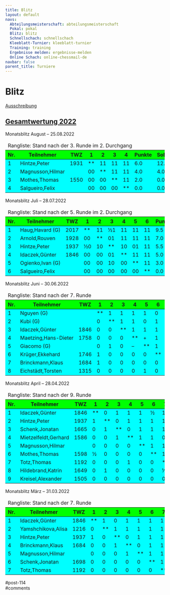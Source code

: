 ```yaml
---
title: Blitz 
layout: default
navs:
  Abteilungsmeisterschaft: abteilungsmeisterschaft
  Pokal: pokal
  Blitz: blitz
  Schnellschach: schnellschach
  Kleeblatt-Turnier: kleeblatt-turnier
  Training: training
  Ergebnisse melden: ergebnisse-melden
  Online Schach: online-chessmail-de
navbar: false
parent_title: Turniere
---
```

<div class="post-114 page type-page status-publish hentry" id="post-114">
<h1 class="entry-title">Blitz</h1>
<div class="entry-content">
<div class="aligncenter">
<p><a href="http://www.narva-schach.de/wordpress/wp-content/uploads/2022/03/Blitzschach-2022.pdf">Ausschreibung</a></p>
<h2 class="heading2"><a href="http://www.narva-schach.de/dateien/blitz2022.html" rel="noopener noreferrer" target="_blank">Gesamtwertung 2022</a></h2>
<p>Monatsblitz August – 25.08.2022</p>
<table class="clean swiss footable">
<thead>
<tr>
<td colspan="9">Rangliste: Stand nach der 3. Runde im 2. Durchgang</td>
</tr>
<tr bgcolor="#00FF00">
<th>Nr.</th>
<th>Teilnehmer</th>
<th>TWZ</th>
<th>1</th>
<th>2</th>
<th>3</th>
<th>4</th>
<th>Punkte</th>
<th>SoBerg</th>
</tr>
</thead>
<tbody>
<tr bgcolor="#00FFFF">
<td>1</td>
<td>Hintze,Peter</td>
<td>1931</td>
<td>**</td>
<td>11</td>
<td>11</td>
<td>11</td>
<td>6.0</td>
<td>12.00</td>
</tr>
<tr bgcolor="#00FFFF">
<td>2</td>
<td>Magnusson,Hilmar</td>
<td></td>
<td>00</td>
<td>**</td>
<td>11</td>
<td>11</td>
<td>4.0</td>
<td>4.00</td>
</tr>
<tr bgcolor="#00FFFF">
<td>3</td>
<td>Mothes,Thomas</td>
<td>1550</td>
<td>00</td>
<td>00</td>
<td>**</td>
<td>11</td>
<td>2.0</td>
<td>0.00</td>
</tr>
<tr bgcolor="#00FFFF">
<td>4</td>
<td>Salgueiro,Felix</td>
<td></td>
<td>00</td>
<td>00</td>
<td>00</td>
<td>**</td>
<td>0.0</td>
<td>0.00</td>
</tr>
</tbody>
</table>
<p>Monatsblitz Juli – 28.07.2022</p>
<table class="clean swiss footable">
<thead>
<tr>
<td colspan="11">Rangliste: Stand nach der 5. Runde im 2. Durchgang</td>
</tr>
<tr bgcolor="#00FF00">
<th>Nr.</th>
<th>Teilnehmer</th>
<th>TWZ</th>
<th>1</th>
<th>2</th>
<th>3</th>
<th>4</th>
<th>5</th>
<th>6</th>
<th>Punkte</th>
<th>SoBerg</th>
</tr>
</thead>
<tbody>
<tr bgcolor="#00FFFF">
<td>1</td>
<td nowrap="nowrap">Haug,Havard (G)</td>
<td>2017</td>
<td>**</td>
<td>11</td>
<td>½1</td>
<td>11</td>
<td>11</td>
<td>11</td>
<td>9.5</td>
<td>38.25</td>
</tr>
<tr bgcolor="#00FFFF">
<td>2</td>
<td>Arnold,Rouven</td>
<td>1928</td>
<td>00</td>
<td>**</td>
<td>01</td>
<td>11</td>
<td>11</td>
<td>11</td>
<td>7.0</td>
<td>21.50</td>
</tr>
<tr bgcolor="#00FFFF">
<td>3</td>
<td>Hintze,Peter</td>
<td>1937</td>
<td>½0</td>
<td>10</td>
<td>**</td>
<td>10</td>
<td>01</td>
<td>11</td>
<td>5.5</td>
<td>19.75</td>
</tr>
<tr bgcolor="#00FFFF">
<td>4</td>
<td>Idaczek,Günter</td>
<td>1846</td>
<td>00</td>
<td>00</td>
<td>01</td>
<td>**</td>
<td>11</td>
<td>11</td>
<td>5.0</td>
<td>11.50</td>
</tr>
<tr bgcolor="#00FFFF">
<td>5</td>
<td nowrap="nowrap">Ogienko,Ivan (G)</td>
<td></td>
<td>00</td>
<td>00</td>
<td>10</td>
<td>00</td>
<td>**</td>
<td>11</td>
<td>3.0</td>
<td>5.50</td>
</tr>
<tr bgcolor="#00FFFF">
<td>6</td>
<td>Salgueiro,Felix</td>
<td></td>
<td>00</td>
<td>00</td>
<td>00</td>
<td>00</td>
<td>00</td>
<td>**</td>
<td>0.0</td>
<td>0.00</td>
</tr>
</tbody>
</table>
<p>Monatsblitz Juni – 30.06.2022</p>
<table class="clean swiss footable">
<thead>
<tr>
<td colspan="13">Rangliste: Stand nach der 7. Runde</td>
</tr>
<tr bgcolor="#00FF00">
<th>Nr.</th>
<th>Teilnehmer</th>
<th>TWZ</th>
<th>1</th>
<th>2</th>
<th>3</th>
<th>4</th>
<th>5</th>
<th>6</th>
<th>7</th>
<th>8</th>
<th>Punkte</th>
<th>SoBerg</th>
</tr>
</thead>
<tbody>
<tr bgcolor="#00FFFF">
<td>1</td>
<td>Nguyen (G)</td>
<td></td>
<td>**</td>
<td>1</td>
<td>1</td>
<td>1</td>
<td>1</td>
<td>0</td>
<td>0</td>
<td>1</td>
<td>5.0</td>
<td>18.00</td>
</tr>
<tr bgcolor="#00FFFF">
<td>2</td>
<td>Kubi (G)</td>
<td></td>
<td>0</td>
<td>**</td>
<td>1</td>
<td>1</td>
<td>0</td>
<td>1</td>
<td>1</td>
<td>1</td>
<td>5.0</td>
<td>15.00</td>
</tr>
<tr bgcolor="#00FFFF">
<td>3</td>
<td>Idaczek,Günter</td>
<td>1846</td>
<td>0</td>
<td>0</td>
<td>**</td>
<td>1</td>
<td>1</td>
<td>1</td>
<td>1</td>
<td>1</td>
<td>5.0</td>
<td>13.00</td>
</tr>
<tr bgcolor="#00FFFF">
<td>4</td>
<td nowrap="nowrap">Maetzing,Hans-Dieter</td>
<td>1758</td>
<td>0</td>
<td>0</td>
<td>0</td>
<td>**</td>
<td>+</td>
<td>1</td>
<td>1</td>
<td>1</td>
<td>4.0</td>
<td>9.00</td>
</tr>
<tr bgcolor="#00FFFF">
<td>5</td>
<td>Giacomo (G)</td>
<td></td>
<td>0</td>
<td>1</td>
<td>0</td>
<td>–</td>
<td>**</td>
<td>1</td>
<td>1</td>
<td>0</td>
<td>3.0</td>
<td>10.00</td>
</tr>
<tr bgcolor="#00FFFF">
<td>6</td>
<td>Krüger,Ekkehard</td>
<td>1746</td>
<td>1</td>
<td>0</td>
<td>0</td>
<td>0</td>
<td>0</td>
<td>**</td>
<td>1</td>
<td>1</td>
<td>3.0</td>
<td>8.00</td>
</tr>
<tr bgcolor="#00FFFF">
<td>7</td>
<td>Brinckmann,Klaus</td>
<td>1684</td>
<td>1</td>
<td>0</td>
<td>0</td>
<td>0</td>
<td>0</td>
<td>0</td>
<td>**</td>
<td>1</td>
<td>2.0</td>
<td>6.00</td>
</tr>
<tr bgcolor="#00FFFF">
<td>8</td>
<td>Eichstädt,Torsten</td>
<td>1315</td>
<td>0</td>
<td>0</td>
<td>0</td>
<td>0</td>
<td>1</td>
<td>0</td>
<td>0</td>
<td>**</td>
<td>1.0</td>
<td>3.00</td>
</tr>
</tbody>
</table>
<p>Monatsblitz April – 28.04.2022</p>
<table class="clean swiss footable">
<thead>
<tr>
<td colspan="14">Rangliste: Stand nach der 9. Runde</td>
</tr>
<tr bgcolor="#00FF00">
<th>Nr.</th>
<th>Teilnehmer</th>
<th>TWZ</th>
<th>1</th>
<th>2</th>
<th>3</th>
<th>4</th>
<th>5</th>
<th>6</th>
<th>7</th>
<th>8</th>
<th>9</th>
<th>Punkte</th>
<th>SoBerg</th>
</tr>
</thead>
<tbody>
<tr bgcolor="#00FFFF">
<td>1</td>
<td>Idaczek,Günter</td>
<td>1846</td>
<td>**</td>
<td>0</td>
<td>1</td>
<td>1</td>
<td>1</td>
<td>½</td>
<td>1</td>
<td>1</td>
<td>1</td>
<td>6.5</td>
<td>21.75</td>
</tr>
<tr bgcolor="#00FFFF">
<td>2</td>
<td>Hintze,Peter</td>
<td>1937</td>
<td>1</td>
<td>**</td>
<td>0</td>
<td>1</td>
<td>1</td>
<td>1</td>
<td>1</td>
<td>0</td>
<td>1</td>
<td>6.0</td>
<td>22.50</td>
</tr>
<tr bgcolor="#00FFFF">
<td>3</td>
<td>Schenk,Jonatan</td>
<td>1665</td>
<td>0</td>
<td>1</td>
<td>**</td>
<td>0</td>
<td>1</td>
<td>1</td>
<td>1</td>
<td>1</td>
<td>1</td>
<td>6.0</td>
<td>18.50</td>
</tr>
<tr bgcolor="#00FFFF">
<td>4</td>
<td>Mietzelfeldt,Gerhard</td>
<td>1586</td>
<td>0</td>
<td>0</td>
<td>1</td>
<td>**</td>
<td>1</td>
<td>1</td>
<td>0</td>
<td>1</td>
<td>1</td>
<td>5.0</td>
<td>16.00</td>
</tr>
<tr bgcolor="#00FFFF">
<td>5</td>
<td>Magnusson,Hilmar</td>
<td></td>
<td>0</td>
<td>0</td>
<td>0</td>
<td>0</td>
<td>**</td>
<td>1</td>
<td>1</td>
<td>1</td>
<td>1</td>
<td>4.0</td>
<td>8.50</td>
</tr>
<tr bgcolor="#00FFFF">
<td>6</td>
<td>Mothes,Thomas</td>
<td>1598</td>
<td>½</td>
<td>0</td>
<td>0</td>
<td>0</td>
<td>0</td>
<td>**</td>
<td>1</td>
<td>1</td>
<td>1</td>
<td>3.5</td>
<td>8.25</td>
</tr>
<tr bgcolor="#00FFFF">
<td>7</td>
<td>Totz,Thomas</td>
<td>1192</td>
<td>0</td>
<td>0</td>
<td>0</td>
<td>1</td>
<td>0</td>
<td>0</td>
<td>**</td>
<td>½</td>
<td>1</td>
<td>2.5</td>
<td>6.75</td>
</tr>
<tr bgcolor="#00FFFF">
<td>8</td>
<td>Hildebrand,Katrin</td>
<td>1649</td>
<td>0</td>
<td>1</td>
<td>0</td>
<td>0</td>
<td>0</td>
<td>0</td>
<td>½</td>
<td>**</td>
<td>0</td>
<td>1.5</td>
<td>7.25</td>
</tr>
<tr bgcolor="#00FFFF">
<td>9</td>
<td>Kreisel,Alexander</td>
<td>1505</td>
<td>0</td>
<td>0</td>
<td>0</td>
<td>0</td>
<td>0</td>
<td>0</td>
<td>0</td>
<td>1</td>
<td>**</td>
<td>1.0</td>
<td>1.50</td>
</tr>
</tbody>
</table>
<p>Monatsblitz März – 31.03.2022</p>
<table class="clean swiss footable">
<thead>
<tr>
<td colspan="12">Rangliste: Stand nach der 7. Runde</td>
</tr>
<tr bgcolor="#00FF00">
<th>Nr.</th>
<th>Teilnehmer</th>
<th>TWZ</th>
<th>1</th>
<th>2</th>
<th>3</th>
<th>4</th>
<th>5</th>
<th>6</th>
<th>7</th>
<th>Punkte</th>
<th>SoBerg</th>
</tr>
</thead>
<tbody>
<tr bgcolor="#00FFFF">
<td>1</td>
<td>Idaczek,Günter</td>
<td>1846</td>
<td>**</td>
<td>1</td>
<td>0</td>
<td>1</td>
<td>1</td>
<td>1</td>
<td>1</td>
<td>5.0</td>
<td>12.00</td>
</tr>
<tr bgcolor="#00FFFF">
<td>2</td>
<td>Yamshchikova,Alisa</td>
<td>1216</td>
<td>0</td>
<td>**</td>
<td>1</td>
<td>1</td>
<td>1</td>
<td>1</td>
<td>1</td>
<td>5.0</td>
<td>11.00</td>
</tr>
<tr bgcolor="#00FFFF">
<td>3</td>
<td>Hintze,Peter</td>
<td>1937</td>
<td>1</td>
<td>0</td>
<td>**</td>
<td>0</td>
<td>1</td>
<td>1</td>
<td>1</td>
<td>4.0</td>
<td>9.00</td>
</tr>
<tr bgcolor="#00FFFF">
<td>4</td>
<td>Brinckmann,Klaus</td>
<td>1684</td>
<td>0</td>
<td>0</td>
<td>1</td>
<td>**</td>
<td>0</td>
<td>1</td>
<td>1</td>
<td>3.0</td>
<td>5.00</td>
</tr>
<tr bgcolor="#00FFFF">
<td>5</td>
<td>Magnusson,Hilmar</td>
<td></td>
<td>0</td>
<td>0</td>
<td>0</td>
<td>1</td>
<td>**</td>
<td>1</td>
<td>1</td>
<td>3.0</td>
<td>4.00</td>
</tr>
<tr bgcolor="#00FFFF">
<td>6</td>
<td>Schenk,Jonatan</td>
<td>1698</td>
<td>0</td>
<td>0</td>
<td>0</td>
<td>0</td>
<td>0</td>
<td>**</td>
<td>1</td>
<td>1.0</td>
<td>0.00</td>
</tr>
<tr bgcolor="#00FFFF">
<td>7</td>
<td>Totz,Thomas</td>
<td>1192</td>
<td>0</td>
<td>0</td>
<td>0</td>
<td>0</td>
<td>0</td>
<td>0</td>
<td>**</td>
<td>0.0</td>
<td>0.00</td>
</tr>
</tbody>
</table>
</div>
</div><!-- .entry-content -->
</div> #post-114 
<div id="comments">
</div> #comments 
